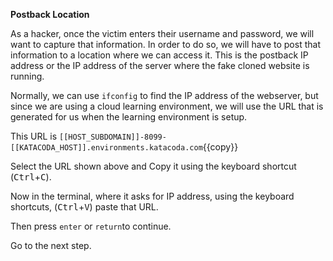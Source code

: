 __Postback Location__

As a hacker, once the victim enters their username and password, we will want to capture that information. In order to do so, we will have to post that information to a location where we can access it. This is the postback IP address or the IP address of the server where the fake cloned website is running.

Normally, we can use `ifconfig` to find the IP address of the webserver, but since we are using a cloud learning environment, we will use the URL that is generated for us when the learning environment is setup.

This URL is `[[HOST_SUBDOMAIN]]-8099-[[KATACODA_HOST]].environments.katacoda.com`{{copy}}  

Select the URL shown above and Copy it using the keyboard shortcut (<kbd>Ctrl</kbd>+<kbd>C</kbd>).  

Now in the terminal, where it asks for IP address, using the keyboard shortcuts, (<kbd>Ctrl</kbd>+<kbd>V</kbd>) paste that URL.  

Then press `enter` or `return`to continue.  

Go to the next step.  
